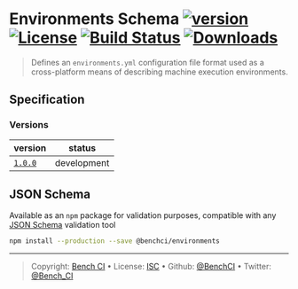 # Environments Schema [![version][npm-version]][npm-url] [![License][license-image]][license-url] [![Build Status][travis-image]][travis-url] [![Downloads][npm-downloads]][npm-url]

> Defines an `environments.yml` configuration file format used as a cross-platform means of describing machine execution environments.

## Specification

### Versions

version                | status     
---------------------- | -----------
[`1.0.0`](spec/1.0.0/) | development

## JSON Schema

Available as an `npm` package for validation purposes, compatible with any [JSON Schema][] validation tool

```bash
npm install --production --save @benchci/environments
```

---

> Copyright: [Bench CI](https://www.bench.ci) •
> License: [ISC][license-url] •
> Github: [@BenchCI](https://github.com/benchci) •
> Twitter: [@Bench_CI](https://twitter.com/bench_ci)

[license-image]: https://img.shields.io/github/license/benchci/environments.svg?style=flat-square
[license-url]: http://choosealicense.com/licenses/isc/

[npm-downloads]: https://img.shields.io/npm/dm/@benchci/environments.svg?style=flat-square
[npm-url]: https://www.npmjs.com/package/@benchci/environments
[npm-version]: https://img.shields.io/npm/v/@benchci/environments.svg?style=flat-square

[travis-image]: https://img.shields.io/travis/BenchCI/environments.svg?style=flat-square
[travis-url]: https://travis-ci.org/BenchCI/environments

[json schema]: http://json-schema.org
